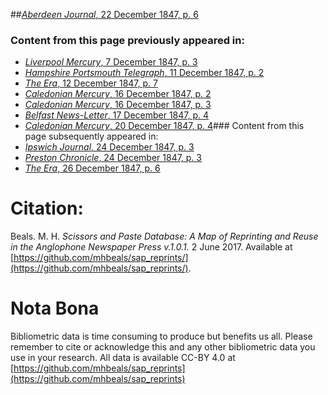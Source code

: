 ##[*Aberdeen Journal*, 22 December 1847, p. 6](https://mhbeals.github.io/sap_html/Aberdeen-Journal/Aberdeen-Journal-22-December-1847-p-6)

### Content from this page previously appeared in:
+ [*Liverpool Mercury*, 7 December 1847, p. 3](https://mhbeals.github.io/sap_html/Liverpool-Mercury/Liverpool-Mercury-7-December-1847-p-3)
+ [*Hampshire Portsmouth Telegraph*, 11 December 1847, p. 2](https://mhbeals.github.io/sap_html/Hampshire-Portsmouth-Telegraph/Hampshire-Portsmouth-Telegraph-11-December-1847-p-2)
+ [*The Era*, 12 December 1847, p. 7](https://mhbeals.github.io/sap_html/The-Era/The-Era-12-December-1847-p-7)
+ [*Caledonian Mercury*, 16 December 1847, p. 2](https://mhbeals.github.io/sap_html/Caledonian-Mercury/Caledonian-Mercury-16-December-1847-p-2)
+ [*Caledonian Mercury*, 16 December 1847, p. 3](https://mhbeals.github.io/sap_html/Caledonian-Mercury/Caledonian-Mercury-16-December-1847-p-3)
+ [*Belfast News-Letter*, 17 December 1847, p. 4](https://mhbeals.github.io/sap_html/Belfast-News-Letter/Belfast-News-Letter-17-December-1847-p-4)
+ [*Caledonian Mercury*, 20 December 1847, p. 4](https://mhbeals.github.io/sap_html/Caledonian-Mercury/Caledonian-Mercury-20-December-1847-p-4)### Content from this page subsequently appeared in:
+ [*Ipswich Journal*, 24 December 1847, p. 3](https://mhbeals.github.io/sap_html/Ipswich-Journal/Ipswich-Journal-24-December-1847-p-3)
+ [*Preston Chronicle*, 24 December 1847, p. 3](https://mhbeals.github.io/sap_html/Preston-Chronicle/Preston-Chronicle-24-December-1847-p-3)
+ [*The Era*, 26 December 1847, p. 6](https://mhbeals.github.io/sap_html/The-Era/The-Era-26-December-1847-p-6)
                    
# Citation: 

Beals. M. H. *Scissors and Paste Database: A Map of Reprinting and Reuse in the Anglophone Newspaper Press v.1.0.1.* 2 June 2017. Available at [https://github.com/mhbeals/sap_reprints/](https://github.com/mhbeals/sap_reprints/). 
                    
# Nota Bona

Bibliometric data is time consuming to produce but benefits us all. Please remember to cite or acknowledge this and any other bibliometric data you use in your research. All data is available CC-BY 4.0 at [https://github.com/mhbeals/sap_reprints](https://github.com/mhbeals/sap_reprints)